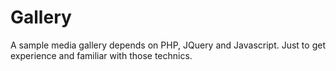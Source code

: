 # Gallery
A sample media gallery depends on PHP, JQuery and Javascript. Just to get experience and familiar with those technics.
